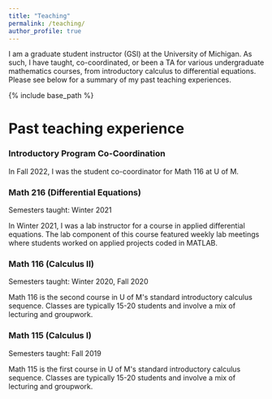 ```yaml
---
title: "Teaching"
permalink: /teaching/
author_profile: true
---
```



I am a graduate student instructor (GSI) at the University of Michigan. As such, I have taught, co-coordinated, or been a TA for various undergraduate mathematics courses, from introductory calculus to differential equations. Please see below for a summary of my past teaching experiences.

{% include base_path %}
<!--
{% for post in site.teaching reversed %}
  {% include archive-single.html %}
{% endfor %} 
-->

<h1>Past teaching experience</h1>

<h3>Introductory Program Co-Coordination</h3>

<p>In Fall 2022, I was the student co-coordinator for Math 116 at U of M.
</p>



<h3>Math 216 (Differential Equations)</h3>

<p>Semesters taught: Winter 2021</p>

<p>In Winter 2021, I was a lab instructor for a course in applied differential equations. The lab component of this course featured weekly lab meetings where students worked on applied projects coded in MATLAB.
</p>

<h3>Math 116 (Calculus II)</h3>

<p>Semesters taught: Winter 2020, Fall 2020</p>

<p>Math 116 is the second course in U of M's standard introductory calculus sequence. Classes are typically 15-20 students and involve a mix of lecturing and groupwork. 
</p>


<h3>Math 115 (Calculus I)</h3>

<p>Semesters taught: Fall 2019</p>

<p>Math 115 is the first course in U of M's standard introductory calculus sequence. Classes are typically 15-20 students and involve a mix of lecturing and groupwork. 
</p>